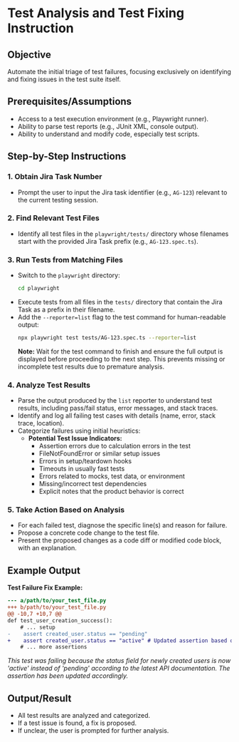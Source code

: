 # Test Analysis and Test Fixing Instruction

## Objective
Automate the initial triage of test failures, focusing exclusively on identifying and fixing issues in the test suite itself.

## Prerequisites/Assumptions
- Access to a test execution environment (e.g., Playwright runner).
- Ability to parse test reports (e.g., JUnit XML, console output).
- Ability to understand and modify code, especially test scripts.

## Step-by-Step Instructions

### 1. Obtain Jira Task Number
- Prompt the user to input the Jira task identifier (e.g., `AG-123`) relevant to the current testing session.

### 2. Find Relevant Test Files
- Identify all test files in the `playwright/tests/` directory whose filenames start with the provided Jira Task prefix (e.g., `AG-123.spec.ts`).

### 3. Run Tests from Matching Files
- Switch to the `playwright` directory:
  ```sh
  cd playwright
  ```
- Execute tests from all files in the `tests/` directory that contain the Jira Task as a prefix in their filename.
- Add the `--reporter=list` flag to the test command for human-readable output:
  ```sh
  npx playwright test tests/AG-123.spec.ts --reporter=list
  ```
  **Note:** Wait for the test command to finish and ensure the full output is displayed before proceeding to the next step. This prevents missing or incomplete test results due to premature analysis.

### 4. Analyze Test Results
- Parse the output produced by the `list` reporter to understand test results, including pass/fail status, error messages, and stack traces.
- Identify and log all failing test cases with details (name, error, stack trace, location).
- Categorize failures using initial heuristics:
  - **Potential Test Issue Indicators:**
    - Assertion errors due to calculation errors in the test
    - FileNotFoundError or similar setup issues
    - Errors in setup/teardown hooks
    - Timeouts in usually fast tests
    - Errors related to mocks, test data, or environment
    - Missing/incorrect test dependencies
    - Explicit notes that the product behavior is correct

### 5. Take Action Based on Analysis
- For each failed test, diagnose the specific line(s) and reason for failure.
- Propose a concrete code change to the test file.
- Present the proposed changes as a code diff or modified code block, with an explanation.

## Example Output

**Test Failure Fix Example:**
```diff
--- a/path/to/your_test_file.py
+++ b/path/to/your_test_file.py
@@ -10,7 +10,7 @@
def test_user_creation_success():
    # ... setup
-    assert created_user.status == "pending"
+    assert created_user.status == "active" # Updated assertion based on new API spec
    # ... more assertions
```
_This test was failing because the status field for newly created users is now 'active' instead of 'pending' according to the latest API documentation. The assertion has been updated accordingly._

## Output/Result
- All test results are analyzed and categorized.
- If a test issue is found, a fix is proposed.
- If unclear, the user is prompted for further analysis.

